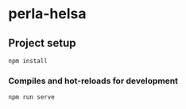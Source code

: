 # perla-helsa

## Project setup
```
npm install
```

### Compiles and hot-reloads for development
```
npm run serve
```
